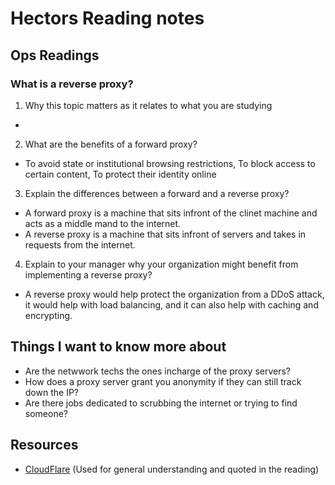# Hectors Reading notes


## Ops Readings


###  What is a reverse proxy?

1. Why this topic matters as it relates to what you are studying

- 

2. What are the benefits of a forward proxy?

- To avoid state or institutional browsing restrictions, To block access to certain content, To protect their identity online

3. Explain the differences between a forward and a reverse proxy?

- A forward proxy is a machine that sits infront of the clinet machine and acts as a middle mand to the internet.
- A reverse proxy is a machine that sits infront of servers and takes in requests from the internet. 

4. Explain to your manager why your organization might benefit from implementing a reverse proxy?

- A reverse proxy would help protect the organization from a DDoS attack, it would help with load balancing, and it can also help with caching and encrypting.

## Things I want to know more about

- Are the netwwork techs the ones incharge of the proxy servers?
- How does a proxy server grant you anonymity if they can still track down the IP?
- Are there jobs dedicated to scrubbing the internet or trying to find someone?

## Resources

- [CloudFlare](https://www.cloudflare.com/learning/cdn/glossary/reverse-proxy/)
(Used for general understanding and quoted in the reading)